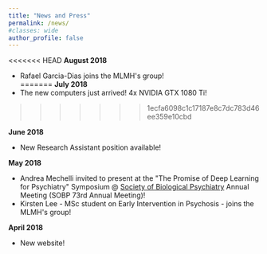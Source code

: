 ```yaml
---
title: "News and Press"
permalink: /news/
#classes: wide
author_profile: false
---
```


<<<<<<< HEAD
**August 2018**
- Rafael Garcia-Dias joins the MLMH's group!  
=======
**July 2018**
- The new computers just arrived! 4x NVIDIA GTX 1080 Ti!
>>>>>>> 1ecfa6098c1c17187e8c7dc783d46ee359e10cbd

**June 2018**
- New Research Assistant position available!    

**May 2018**  
- Andrea Mechelli invited to present at the "The Promise of Deep Learning for Psychiatry" Symposium @ [Society of Biological Psychiatry](https://sobp.org/) Annual Meeting (SOBP 73rd Annual Meeting)!  
- Kirsten Lee - MSc student on Early Intervention in Psychosis - joins the MLMH's group!  

**April 2018**  
- New website!  
